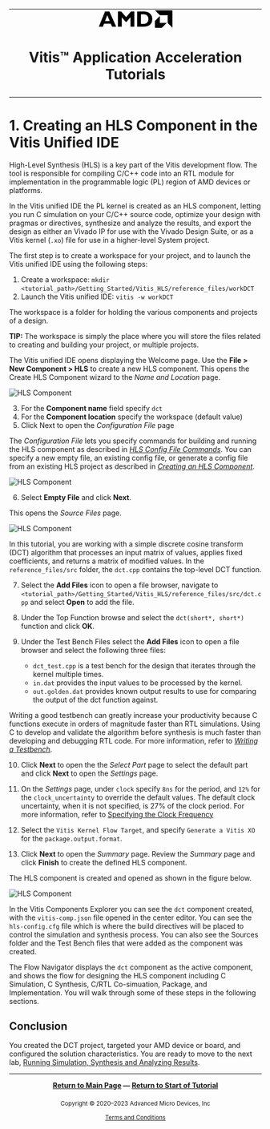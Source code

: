 <table class="sphinxhide" width="100%">
 <tr>
   <td align="center"><img src="https://raw.githubusercontent.com/Xilinx/Image-Collateral/main/xilinx-logo.png" width="30%"/><h1>Vitis™ Application Acceleration Tutorials</h1>

   </td>
 </tr>
 <tr>
 <td>
 </td>
 </tr>
</table>

<!-- 
#/*
# Copyright (C) 2023, Advanced Micro Devices, Inc. All rights reserved.
# SPDX-License-Identifier: X11
#*/
-->

# 1. Creating an HLS Component in the Vitis Unified IDE

High-Level Synthesis (HLS) is a key part of the Vitis development flow. The tool is responsible for compiling C/C++ code into an RTL module for implementation in the programmable logic (PL) region of AMD devices or platforms. 

In the Vitis unified IDE the PL kernel is created as an HLS component, letting you run C simulation on your C/C++ source code, optimize your design with pragmas or directives, synthesize and analyze the results, and export the design as either an Vivado IP for use with the Vivado Design Suite, or as a Vitis kernel (`.xo`) file for use in a higher-level System project. 

The first step is to create a workspace for your project, and to launch the Vitis unified IDE using the following steps: 

1. Create a workspace: `mkdir <tutorial_path>/Getting_Started/Vitis_HLS/reference_files/workDCT`
2. Launch the Vitis unified IDE: `vitis -w workDCT`

The workspace is a folder for holding the various components and projects of a design. 

**TIP:** The workspace is simply the place where you will store the files related to creating and building your project, or multiple projects. 

The Vitis unified IDE opens displaying the Welcome page. Use the **File > New Component > HLS** to create a new HLS component. This opens the Create HLS Component wizard to the *Name and Location* page. 

 ![HLS Component](./images/unified-hls-component1.png)

3. For the **Component name** field specify `dct`
4. For the **Component location** specify the workspace (default value)
5. Click Next to open the *Configuration File* page

The *Configuration File* lets you specify commands for building and running the HLS component as described in [*HLS Config File Commands*](https://docs.xilinx.com/access/sources/dita/topic?Doc_Version=2023.2%20English&url=ug1399-vitis-hls&resourceid=azw1690243984459.html). You can specify a new empty file, an existing config file, or generate a config file from an existing HLS project as described in [*Creating an HLS Component*](https://docs.xilinx.com/access/sources/dita/topic?Doc_Version=2023.2%20English&url=ug1399-vitis-hls&resourceid=yzz1661583719823.html).

 ![HLS Component](./images/unified-hls-component2.png)

6.  Select **Empty File** and click **Next**. 

This opens the *Source Files* page. 

 ![HLS Component](./images/unified-hls-component3.png)

In this tutorial, you are working with a simple discrete cosine transform (DCT) algorithm that processes an input matrix of values, applies fixed coefficients, and returns a matrix of modified values. In the `reference_files/src` folder, the `dct.cpp` contains the top-level DCT function.

7.  Select the **Add Files** icon to open a file browser, navigate to `<tutorial_path>/Getting_Started/Vitis_HLS/reference_files/src/dct.cpp` and select **Open** to add the file. 

8.  Under the Top Function browse and select the `dct(short*, short*)` function and click **OK**.  

9. Under the Test Bench Files select the **Add Files** icon to open a file browser and select the following three files: 
      * `dct_test.cpp` is a test bench for the design that iterates through the kernel multiple times. 
      * `in.dat` provides the input values to be processed by the kernel. 
      * `out.golden.dat` provides known output results to use for comparing the output of the dct function against.

Writing a good testbench can greatly increase your productivity because C functions execute in orders of magnitude faster than RTL simulations. Using C to develop and validate the algorithm before synthesis is much faster than developing and debugging RTL code. For more information, refer to [*Writing a Testbench*](https://docs.xilinx.com/access/sources/dita/topic?Doc_Version=2023.2%20English&url=ug1399-vitis-hls&resourceid=sav1584759936384.html).

10. Click **Next** to open the the *Select Part* page to select the default part and click **Next** to open the *Settings* page. 

11.  On the *Settings* page, under `clock` specify `8ns` for the period, and `12%` for the `clock_uncertainty` to override the default values. The default clock uncertainty, when it is not specified, is 27% of the clock period. For more information, refer to [Specifying the Clock Frequency](https://docs.xilinx.com/access/sources/dita/topic?Doc_Version=2023.2%20English&url=ug1399-vitis-hls&resourceid=ycw1585572210561.html)
 
12.  Select the `Vitis Kernel Flow Target`, and specify `Generate a Vitis XO` for the `package.output.format`. 

13. Click **Next** to open the *Summary* page. Review the *Summary* page and click **Finish** to create the defined HLS component.

The HLS component is created and opened as shown in the figure below.

 ![HLS Component](./images/unified-hls-component4.png)

 In the Vitis Components Explorer you can see the `dct` component created, with the `vitis-comp.json` file opened in the center editor. You can see the `hls-config.cfg` file which is where the build directives will be placed to control the simulation and synthesis process. You can also see the Sources folder and the Test Bench files that were added as the component was created. 

The Flow Navigator displays the `dct` component as the active component, and shows the flow for designing the HLS component including C Simulation, C Synthesis, C/RTL Co-simuation, Package, and Implementation. You will walk through some of these steps in the following sections. 

## Conclusion

You created the DCT project, targeted your AMD device or board, and configured the solution characteristics. You are ready to move to the next lab, [Running Simulation, Synthesis and Analyzing Results](./unified-synth_and_analysis.md).
</br>
<hr/>
<p align="center" class="sphinxhide"><b><a href="/README.md">Return to Main Page</a> — <a href="./README.md">Return to Start of Tutorial</a></b></p>


<p class="sphinxhide" align="center"><sub>Copyright © 2020–2023 Advanced Micro Devices, Inc</sub></p>

<p class="sphinxhide" align="center"><sup><a href="https://www.amd.com/en/corporate/copyright">Terms and Conditions</a></sup></p>


